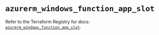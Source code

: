 # `azurerm_windows_function_app_slot`

Refer to the Terraform Registry for docs: [`azurerm_windows_function_app_slot`](https://registry.terraform.io/providers/hashicorp/azurerm/4.45.0/docs/resources/windows_function_app_slot).
